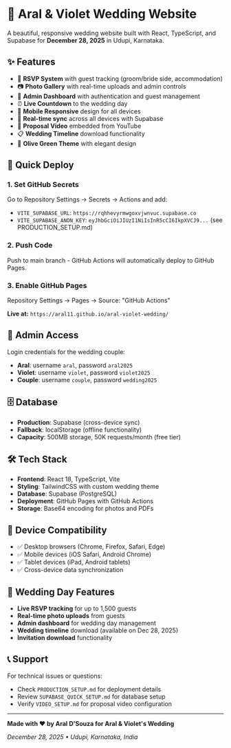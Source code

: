 # 💒 Aral & Violet Wedding Website

A beautiful, responsive wedding website built with React, TypeScript, and Supabase for **December 28, 2025** in Udupi, Karnataka.

## ✨ Features

- 🎉 **RSVP System** with guest tracking (groom/bride side, accommodation)
- 📷 **Photo Gallery** with real-time uploads and admin controls
- 👑 **Admin Dashboard** with authentication and guest management
- ⏰ **Live Countdown** to the wedding day
- 📱 **Mobile Responsive** design for all devices
- 🔄 **Real-time sync** across all devices with Supabase
- 💍 **Proposal Video** embedded from YouTube
- 📋 **Wedding Timeline** download functionality
- 🎨 **Olive Green Theme** with elegant design

## 🚀 Quick Deploy

### 1. Set GitHub Secrets
Go to Repository Settings → Secrets → Actions and add:
- `VITE_SUPABASE_URL`: `https://rqhhevyrmwgoxvjwnvuc.supabase.co`
- `VITE_SUPABASE_ANON_KEY`: `eyJhbGciOiJIUzI1NiIsInR5cCI6IkpXVCJ9...` (see PRODUCTION_SETUP.md)

### 2. Push Code
Push to main branch - GitHub Actions will automatically deploy to GitHub Pages.

### 3. Enable GitHub Pages
Repository Settings → Pages → Source: "GitHub Actions"

**Live at:** `https://aral11.github.io/aral-violet-wedding/`

## 👑 Admin Access

Login credentials for the wedding couple:
- **Aral**: username `aral`, password `aral2025`
- **Violet**: username `violet`, password `violet2025`  
- **Couple**: username `couple`, password `wedding2025`

## 🗄️ Database

- **Production**: Supabase (cross-device sync)
- **Fallback**: localStorage (offline functionality)
- **Capacity**: 500MB storage, 50K requests/month (free tier)

## 🛠️ Tech Stack

- **Frontend**: React 18, TypeScript, Vite
- **Styling**: TailwindCSS with custom wedding theme
- **Database**: Supabase (PostgreSQL)
- **Deployment**: GitHub Pages with GitHub Actions
- **Storage**: Base64 encoding for photos and PDFs

## 📱 Device Compatibility

- ✅ Desktop browsers (Chrome, Firefox, Safari, Edge)
- ✅ Mobile devices (iOS Safari, Android Chrome)
- ✅ Tablet devices (iPad, Android tablets)
- ✅ Cross-device data synchronization

## 🎯 Wedding Day Features

- **Live RSVP tracking** for up to 1,500 guests
- **Real-time photo uploads** from guests
- **Admin dashboard** for wedding day management
- **Wedding timeline** download (available on Dec 28, 2025)
- **Invitation download** functionality

## 📞 Support

For technical issues or questions:
- Check `PRODUCTION_SETUP.md` for deployment details
- Review `SUPABASE_QUICK_SETUP.md` for database setup
- Verify `VIDEO_SETUP.md` for proposal video configuration

---

**Made with ❤️ by Aral D'Souza for Aral & Violet's Wedding**

*December 28, 2025 • Udupi, Karnataka, India*
